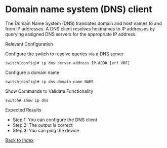 # Domain name system (DNS) client 

The Domain Name System (DNS) translates domain and host names to and from IP addresses. A DNS client resolves hostnames to IP addresses by querying assigned DNS servers for the appropriate IP address. 

Relevant Configuration 

Configure the switch to resolve queries via a DNS server 

```
switch(config)# ip dns server-address IP-ADDR [vrf VRF]
```

Configure a domain name 

```
switch(config)# ip dns domain-name NAME
```

Show Commands to Validate Functionality 

```
switch# show ip dns 
```

Expected Results 

* Step 1: You can configure the DNS client 
* Step 2: The output is correct
* Step 3: You can ping the device

[Back to Index](./index.md)